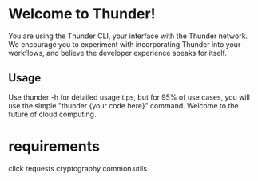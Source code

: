 # Welcome to Thunder!

You are using the Thunder CLI, your interface with the Thunder network. We encourage you to experiment with incorporating Thunder into your workflows, and believe the developer experience speaks for itself.

## Usage

Use thunder -h for detailed usage tips, but for 95% of use cases, you will use the simple "thunder {your code here}" command. Welcome to the future of cloud computing.

# requirements

click
requests
cryptography
common.utils
